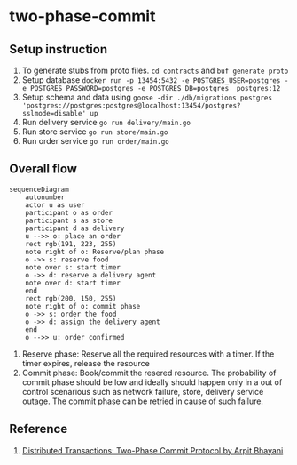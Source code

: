 # two-phase-commit

## Setup instruction
1. To generate stubs from proto files. `cd contracts` and `buf generate proto`
2. Setup database `docker run -p 13454:5432 -e POSTGRES_USER=postgres -e POSTGRES_PASSWORD=postgres -e POSTGRES_DB=postgres  postgres:12`
3. Setup schema and data using `goose -dir ./db/migrations postgres 'postgres://postgres:postgres@localhost:13454/postgres?sslmode=disable' up`
4. Run delivery service `go run delivery/main.go`
5. Run store service `go run store/main.go`
6. Run order service `go run order/main.go`

## Overall flow
```mermaid
sequenceDiagram
    autonumber
    actor u as user
    participant o as order
    participant s as store
    participant d as delivery 
    u -->> o: place an order
    rect rgb(191, 223, 255)
    note right of o: Reserve/plan phase
    o ->> s: reserve food
    note over s: start timer
    o ->> d: reserve a delivery agent
    note over d: start timer
    end
    rect rgb(200, 150, 255)
    note right of o: commit phase
    o ->> s: order the food
    o ->> d: assign the delivery agent
    end
    o -->> u: order confirmed 
```
1. Reserve phase: Reserve all the required resources with a timer. If the timer expires, release the resource 
2. Commit phase: Book/commit the resered resource. The probability of commit phase should be low and ideally should happen only in a out of control scenarious such as network failure, store, delivery service outage. The commit phase can be retried in cause of such failure.

## Reference
1. [Distributed Transactions: Two-Phase Commit Protocol by Arpit Bhayani](https://www.youtube.com/watch?v=7FgU1D4EnpQ)
